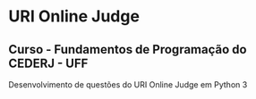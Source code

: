 # URI Online Judge

## Curso - Fundamentos de Programação do CEDERJ - UFF 

Desenvolvimento de questões do URI Online Judge em Python 3